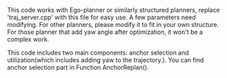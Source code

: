 This code works with Ego-planner or similarly structured planners, replace 'traj_server.cpp' with this file for easy use. A few parameters need modifying. For other planners, please modify it to fit in your own structure. For those planner that add yaw angle after optimization, it won't be a complex work.

This code includes two main components: anchor selection and utilization(which includes adding yaw to the trajectory.). You can find anchor selection part in Function AnchorReplan().
